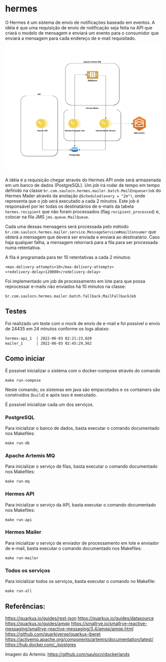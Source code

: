 # hermes

O Hermes é um sistema de envio de notificações baseado em eventos.
A idéia é que uma requisição de envio de notificação seja feita na API que criará o modelo de mensagem e enviará um evento para o consumidor que enviará a mensagem para cada endereço de e-mail requisitado.

![Arquitetura inicial do projeto](docs/hermes-doc.jpg "Arquitetura inicial do projeto")

A idéia é a requisição chegar através do Hermes API onde será armazenada em um banco de dados (PostgreSQL).
Um job irá rodar de tempo em tempo definido na classe `br.com.saulocn.hermes.mailer.batch.MailEnqueuerJob` do Hermes Mailer através da anotação `@Scheduled(every = "2m")`, onde representa que o job será executado a cada 2 minutos. Este job é responsável por ler todas os destinatários de e-mails da tabela `hermes.recipient` que não foram processados (flag `recipient_processed`) e, colocar na fila JMS `jms.queue.MailQueue`.

Cada uma dessas mensagens será processada pelo método `br.com.saulocn.hermes.mailer.service.MessageService#mailConsumer` que obterá a mensagem que deverá ser enviada e enviará ao destinatário. Caso haja qualquer falha, a mensagem retornará para a fila para ser processada numa retentativa.

A fila é programada para ter 10 retentativas a cada 2 minutos:

```
<max-delivery-attempts>10</max-delivery-attempts>
<redelivery-delay>120000</redelivery-delay>
```

Foi implementado um job de processamento em lote para que possa reprocessar e-mails não enviados há 10 minutos na classe:

```
br.com.saulocn.hermes.mailer.batch.fallback.MailFallbackJob
```


## Testes

Foi realizado um teste com o mock de envio de e-mail e foi possível o envio de 24435 em 24 minutos conforme os logs abaixo:

```
hermes-api_1  | 2022-06-03 02:21:23,020 
mailer_1      | 2022-06-03 02:45:29,562 
```

## Como iniciar

É possível inicializar o sistema com o docker-compose através do comando
```
make run-compose
```
Neste comando, os sistemas em java são empacotados e os containers são construídos (`build`) e após isso é executado.

É possível inicializar cada um dos serviços.

### PostgreSQL

Para inicializar o banco de dados, basta executar o comando documentado nos Makefiles:

```
make run-db
```

### Apache Artemis MQ

Para inicializar o serviço de filas, basta executar o comando documentado nos Makefiles:

```
make run-mq
```


### Hermes API

Para inicializar o serviço da API, basta executar o comando documentado nos Makefiles:

```
make run-api
```


### Hermes Mailer

Para inicializar o serviço de enviador de processamento em lote e enviador de e-mail, basta executar o comando documentado nos Makefiles:

```
make run-mailer
```


### Todos os serviços

Para inicializar todos os serviços, basta executar o comando no Makefile:

```
make run-all
```


## Referências:
https://quarkus.io/guides/rest-json
https://quarkus.io/guides/datasource
https://quarkus.io/guides/amqp
https://smallrye.io/smallrye-reactive-messaging/smallrye-reactive-messaging/3.4/amqp/amqp.html
https://github.com/quarkiverse/quarkus-jberet
https://activemq.apache.org/components/artemis/documentation/latest/
https://hub.docker.com/_/postgres

Imagem do Artemis:
https://github.com/saulocn/dockerlands